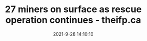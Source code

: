 ---
"title": "27 miners on surface as rescue operation continues - theifp.ca"
"date": "2021-9-28 14:10:10"
"feed_name": "GOOGLENEWSMINING"
"feed_website": "https://news.google.com/search?q=mining%2Bincident&hl=en-US&gl=US&ceid=US:en"
"feed_rss": "https://news.google.com/rss/search?q=mining%2Bincident&hl=en-US&gl=US&ceid=US:en"
"link": "https://www.theifp.ca/news-story/10486606-27-miners-on-surface-as-rescue-operation-continues/"
"source": "{'href': 'https://www.theifp.ca', 'title': 'theifp.ca'}"
"file": "_posts/2021-1-1-df35139661ad99bf68087cf76b71e42094948911.md"
"accident": "0"
"drilling": "0"
"dead": "0"
"injured": "0"
"arrested": "0"
"where": "unknown site"
"place": "unknown place"
---